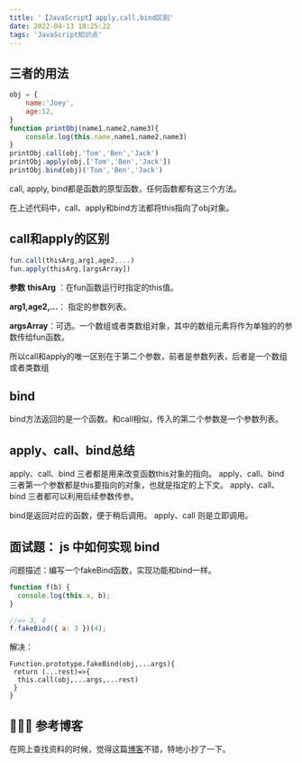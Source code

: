 ```yaml
---
title: '【JavaScript】apply,call,bind区别'
date: 2022-04-13 18:25:22
tags: 'JavaScript知识点'
---
```


## 三者的用法

```js
obj = {
    name:'Joey',
    age:12,
}
function printObj(name1,name2,name3){
    console.log(this.name,name1,name2,name3)
}
printObj.call(obj,'Tom','Ben','Jack')
printObj.apply(obj,['Tom','Ben','Jack'])
printObj.bind(obj)('Tom','Ben','Jack')
```

call, apply, bind都是函数的原型函数，任何函数都有这三个方法。

在上述代码中，call、apply和bind方法都将this指向了obj对象。

## call和apply的区别

```js
fun.call(thisArg,arg1,age2,...)
fun.apply(thisArg,[argsArray])
```

**参数**
**thisArg** ：在fun函数运行时指定的this值。

**arg1,age2,...**： 指定的参数列表。

**argsArray**：可选。一个数组或者类数组对象，其中的数组元素将作为单独的的参数传给fun函数。

所以call和apply的唯一区别在于第二个参数，前者是参数列表，后者是一个数组或者类数组

## bind

bind方法返回的是一个函数。和call相似，传入的第二个参数是一个参数列表。

## apply、call、bind总结

apply、call、bind 三者都是用来改变函数this对象的指向。
 apply、call、bind 三者第一个参数都是this要指向的对象，也就是指定的上下文。
 apply、call、bind 三者都可以利用后续参数传参。

bind是返回对应的函数，便于稍后调用。
 apply、call 则是立即调用。

## 面试题： js 中如何实现 bind

问题描述：编写一个fakeBind函数，实现功能和bind一样。

```js
function f(b) {
  console.log(this.a, b);
}

//=> 3, 4
f.fakeBind({ a: 3 })(4);
```

解决：

```
Function.prototype.fakeBind(obj,...args){
 return (...rest)=>{
  this.call(obj,...args,...rest)
 }
}
```

## 📖📖📖 参考博客

在网上查找资料的时候，觉得这篇[博客]()不错，特地小抄了一下。
